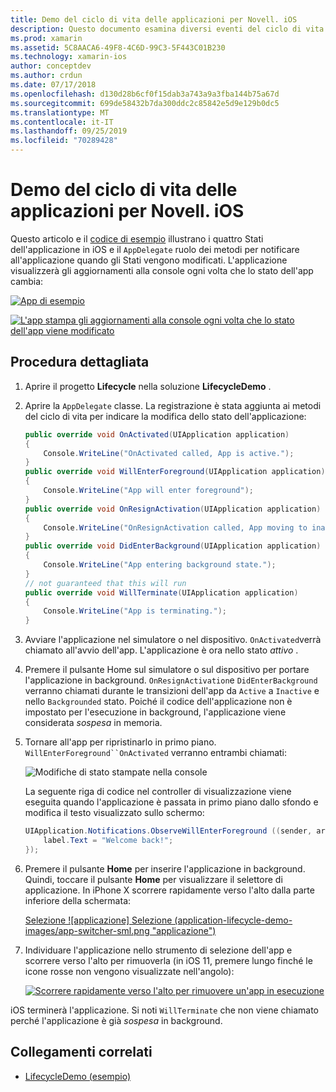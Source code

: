```yaml
---
title: Demo del ciclo di vita delle applicazioni per Novell. iOS
description: Questo documento esamina diversi eventi del ciclo di vita gestiti dal delegato dell'app in un'applicazione iOS, dimostrando quando e come vengono gestiti questi eventi.
ms.prod: xamarin
ms.assetid: 5C8AACA6-49F8-4C6D-99C3-5F443C01B230
ms.technology: xamarin-ios
author: conceptdev
ms.author: crdun
ms.date: 07/17/2018
ms.openlocfilehash: d130d28b6cf0f15dab3a743a9a3fba144b75a67d
ms.sourcegitcommit: 699de58432b7da300ddc2c85842e5d9e129b0dc5
ms.translationtype: MT
ms.contentlocale: it-IT
ms.lasthandoff: 09/25/2019
ms.locfileid: "70289428"
---
```

# <a name="application-lifecycle-demo-for-xamarinios"></a>Demo del ciclo di vita delle applicazioni per Novell. iOS

Questo articolo e il [codice di esempio](https://docs.microsoft.com/samples/xamarin/ios-samples/lifecycledemo) illustrano i quattro Stati dell'applicazione in iOS e il `AppDelegate` ruolo dei metodi per notificare all'applicazione quando gli Stati vengono modificati. L'applicazione visualizzerà gli aggiornamenti alla console ogni volta che lo stato dell'app cambia:

[![](application-lifecycle-demo-images/image3-sml.png "App di esempio")](application-lifecycle-demo-images/image3.png#lightbox)

[![](application-lifecycle-demo-images/image4.png "L'app stampa gli aggiornamenti alla console ogni volta che lo stato dell'app viene modificato")](application-lifecycle-demo-images/image4.png#lightbox)

## <a name="walkthrough"></a>Procedura dettagliata

1. Aprire il progetto **Lifecycle** nella soluzione **LifecycleDemo** .
1. Aprire la `AppDelegate` classe. La registrazione è stata aggiunta ai metodi del ciclo di vita per indicare la modifica dello stato dell'applicazione:

    ```csharp
    public override void OnActivated(UIApplication application)
    {
        Console.WriteLine("OnActivated called, App is active.");
    }
    public override void WillEnterForeground(UIApplication application)
    {
        Console.WriteLine("App will enter foreground");
    }
    public override void OnResignActivation(UIApplication application)
    {
        Console.WriteLine("OnResignActivation called, App moving to inactive state.");
    }
    public override void DidEnterBackground(UIApplication application)
    {
        Console.WriteLine("App entering background state.");
    }
    // not guaranteed that this will run
    public override void WillTerminate(UIApplication application)
    {
        Console.WriteLine("App is terminating.");
    }
    ```

1. Avviare l'applicazione nel simulatore o nel dispositivo. `OnActivated`verrà chiamato all'avvio dell'app. L'applicazione è ora nello stato _attivo_ .
1. Premere il pulsante Home sul simulatore o sul dispositivo per portare l'applicazione in background. `OnResignActivation`e `DidEnterBackground` verranno chiamati durante le transizioni dell'app da `Active` a `Inactive` e nello `Backgrounded` stato. Poiché il codice dell'applicazione non è impostato per l'esecuzione in background, l'applicazione viene considerata _sospesa_ in memoria.
1. Tornare all'app per ripristinarlo in primo piano. `WillEnterForeground``OnActivated` verranno entrambi chiamati:

    ![](application-lifecycle-demo-images/image4.png "Modifiche di stato stampate nella console")

    La seguente riga di codice nel controller di visualizzazione viene eseguita quando l'applicazione è passata in primo piano dallo sfondo e modifica il testo visualizzato sullo schermo:

    ```csharp
    UIApplication.Notifications.ObserveWillEnterForeground ((sender, args) => {
        label.Text = "Welcome back!";
    });
    ```

1. Premere il pulsante **Home** per inserire l'applicazione in background. Quindi, toccare il pulsante **Home** per visualizzare il selettore di applicazione. In iPhone X scorrere rapidamente verso l'alto dalla parte inferiore della schermata:

    [Selezione ![applicazione] Selezione (application-lifecycle-demo-images/app-switcher-sml.png "applicazione")](application-lifecycle-demo-images/app-switcher.png#lightbox)
  
1. Individuare l'applicazione nello strumento di selezione dell'app e scorrere verso l'alto per rimuoverla (in iOS 11, premere lungo finché le icone rosse non vengono visualizzate nell'angolo):

    [![Scorrere rapidamente verso l'alto per rimuovere un'app in esecuzione](application-lifecycle-demo-images/app-switcher-swipe-sml.png "Scorrere rapidamente verso l'alto per rimuovere un'app in esecuzione")](application-lifecycle-demo-images/app-switcher-swipe.png#lightbox)

iOS terminerà l'applicazione. Si noti `WillTerminate` che non viene chiamato perché l'applicazione è già _sospesa_ in background.

## <a name="related-links"></a>Collegamenti correlati

- [LifecycleDemo (esempio)](https://docs.microsoft.com/samples/xamarin/ios-samples/lifecycledemo)
